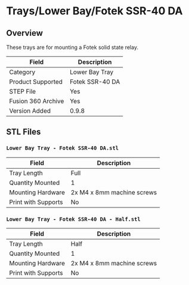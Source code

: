 # Trays/Lower Bay/Fotek SSR-40 DA

## Overview

These trays are for mounting a Fotek solid state relay.

| Field                 | Description               |
|-----------------------|---------------------------|
| Category              | Lower Bay Tray            |
| Product Supported     | Fotek SSR-40 DA           |
| STEP File             | Yes                       |
| Fusion 360 Archive    | Yes                       |
| Version Added         | 0.9.8                     |

## STL Files

### `Lower Bay Tray - Fotek SSR-40 DA.stl`

| Field                 | Description                   |
|-----------------------|-------------------------------|
| Tray Length           | Full                          |
| Quantity Mounted      | 1                             |
| Mounting Hardware     | 2x M4 x 8mm machine screws    |
| Print with Supports   | No                            |

### `Lower Bay Tray - Fotek SSR-40 DA - Half.stl`

| Field                 | Description                   |
|-----------------------|-------------------------------|
| Tray Length           | Half                          |
| Quantity Mounted      | 1                             |
| Mounting Hardware     | 2x M4 x 8mm machine screws    |
| Print with Supports   | No                            |